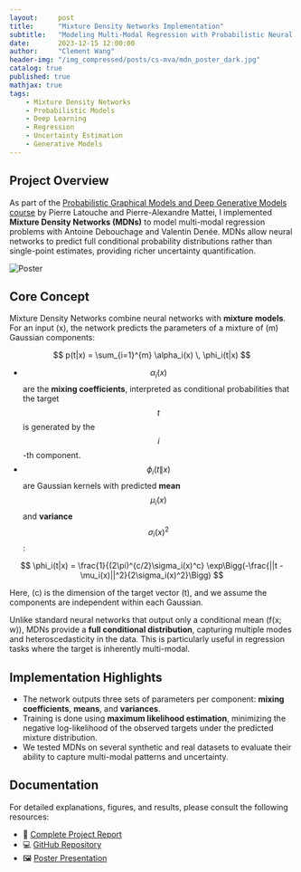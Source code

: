 ```yaml
---
layout:     post
title:      "Mixture Density Networks Implementation"
subtitle:   "Modeling Multi-Modal Regression with Probabilistic Neural Networks"
date:       2023-12-15 12:00:00
author:     "Clement Wang"
header-img: "/img_compressed/posts/cs-mva/mdn_poster_dark.jpg"
catalog: true
published: true
mathjax: true
tags:
    - Mixture Density Networks
    - Probabilistic Models
    - Deep Learning
    - Regression
    - Uncertainty Estimation
    - Generative Models
---
```


## Project Overview

As part of the [Probabilistic Graphical Models and Deep Generative Models course](https://lmbp.uca.fr/~latouche/mva/IntroductiontoProbabilisticGraphicalModelsMVA.html) by Pierre Latouche and Pierre-Alexandre Mattei, I implemented **Mixture Density Networks (MDNs)** to model multi-modal regression problems with Antoine Debouchage and Valentin Denée. MDNs allow neural networks to predict full conditional probability distributions rather than single-point estimates, providing richer uncertainty quantification.

![Poster](/img_compressed/posts/cs-mva/mdn_poster.jpg)


## Core Concept

Mixture Density Networks combine neural networks with **mixture models**. For an input \(x\), the network predicts the parameters of a mixture of \(m\) Gaussian components:


$$
p(t|x) = \sum_{i=1}^{m} \alpha_i(x) \, \phi_i(t|x)
$$

- $$\alpha_i(x)$$ are the **mixing coefficients**, interpreted as conditional probabilities that the target $$t$$ is generated by the $$i$$-th component.  
- $$\phi_i(t\|x)$$ are Gaussian kernels with predicted **mean** $$\mu_i(x)$$ and **variance** $$\sigma_i(x)^2$$:

$$
\phi_i(t|x) = \frac{1}{(2\pi)^{c/2}\sigma_i(x)^c} \exp\Bigg(-\frac{||t - \mu_i(x)||^2}{2\sigma_i(x)^2}\Bigg)
$$

Here, \(c\) is the dimension of the target vector \(t\), and we assume the components are independent within each Gaussian.

Unlike standard neural networks that output only a conditional mean \(f(x; w)\), MDNs provide a **full conditional distribution**, capturing multiple modes and heteroscedasticity in the data. This is particularly useful in regression tasks where the target is inherently multi-modal.


## Implementation Highlights

- The network outputs three sets of parameters per component: **mixing coefficients**, **means**, and **variances**.  
- Training is done using **maximum likelihood estimation**, minimizing the negative log-likelihood of the observed targets under the predicted mixture distribution.  
- We tested MDNs on several synthetic and real datasets to evaluate their ability to capture multi-modal patterns and uncertainty.  


## Documentation

For detailed explanations, figures, and results, please consult the following resources:

- 📄 [Complete Project Report](https://raw.githubusercontent.com/clementw168/mixture-density-net/main/assets/report.pdf)  
- 💻 [GitHub Repository](https://github.com/clementw168/mixture-density-net)  
- 🖼️ [Poster Presentation](https://raw.githubusercontent.com/clementw168/mixture-density-net/main/assets/poster.pdf)  

